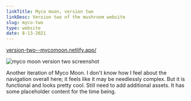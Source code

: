 ```yaml
---
linkTitle: Myco moon, version two
linkDesc: Version two of the mushroom website
slug: myco-two
type: website
date: 8-13-2021
---
```


[version-two--mycomoon.netlify.app/](https://version-two--mycomoon.netlify.app/)

![myco moon version two screenshot](/img/myco-two.png)

Another iteration of Myco Moon. I don't know how I feel about the navigation overall here; it feels like it may be needlessly complex. But it is functional and looks pretty cool. Still need to add additional assets. It has some placeholder content for the time being.

